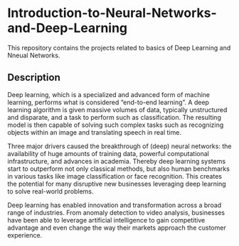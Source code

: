 # Introduction-to-Neural-Networks-and-Deep-Learning
This repository contains the projects related to basics of Deep Learning and Nneual Networks.

## Description
Deep learning, which is a specialized and advanced form of machine learning, performs what is considered “end-to-end learning”. A deep learning algorithm is given massive volumes of data, typically unstructured and disparate, and a task to perform such as classification. The resulting model is then capable of solving such complex tasks such as recognizing objects within an image and translating speech in real time.

Three major drivers caused the breakthrough of (deep) neural networks: the availability of huge amounts of training data, powerful computational infrastructure, and advances in academia. Thereby deep learning systems start to outperform not only classical methods, but also human benchmarks in various tasks like image classification or face recognition. This creates the potential for many disruptive new businesses leveraging deep learning to solve real-world problems.

Deep learning has enabled innovation and transformation across a broad range of industries. From anomaly detection to video analysis, businesses have been able to leverage artificial intelligence to gain competitive advantage and even change the way their markets approach the customer experience.
